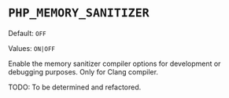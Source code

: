 # `PHP_MEMORY_SANITIZER`

Default: `OFF`

Values: `ON|OFF`

Enable the memory sanitizer compiler options for development or debugging
purposes. Only for Clang compiler.

TODO: To be determined and refactored.
